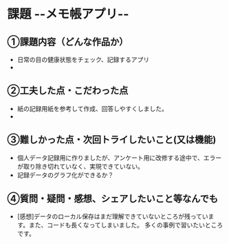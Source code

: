 # 課題  --メモ帳アプリ--

## ①課題内容（どんな作品か）
- 日常の目の健康状態をチェック、記録するアプリ
- 
## ②工夫した点・こだわった点
- 紙の記録用紙を参考して作成、回答しやすくしました。
- 

## ③難しかった点・次回トライしたいこと(又は機能)
- 個人データ記録用に作りましたが、アンケート用に改修する途中で、エラーが取り除き切れていなく、実現できていない。
- 記録データのグラフ化ができるか？

## ④質問・疑問・感想、シェアしたいこと等なんでも
- [感想]データのローカル保存はまだ理解できていないところが残っています。また、コードも長くなってしまいました。
  多くの事例で習いたいところです。

